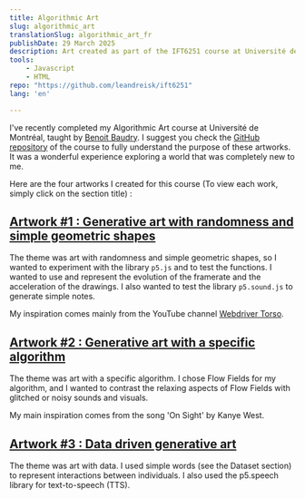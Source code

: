 ```yaml
---
title: Algorithmic Art
slug: algorithmic_art
translationSlug: algorithmic_art_fr
publishDate: 29 March 2025
description: Art created as part of the IFT6251 course at Université de Montréal.
tools: 
    - Javascript
    - HTML
repo: "https://github.com/leandreisk/ift6251"
lang: 'en'

---
```


I've recently completed my Algorithmic Art course at Université de Montréal, taught by [Benoit Baudry](https://softwarediversity.eu/index.html). I suggest you check the [GitHub repository](https://github.com/rethread-studio/algorithmic-art-course/tree/2025) of the course to fully understand the purpose of these artworks.  It was a wonderful experience exploring a world that was completely new to me. 

Here are the four artworks I created for this course (To view each work, simply click on the section title) :

## <a href="/assets/projects/ift6251/Artwork1/index.html" target="_blank" rel="noopener">Artwork #1 : Generative art with randomness and simple geometric shapes</a>
The theme was art with randomness and simple geometric shapes, so I wanted to experiment with the library `p5.js` and to test the functions. I wanted to use and represent the evolution of the framerate and the acceleration of the drawings. I also wanted to test the library `p5.sound.js` to generate simple notes.

My inspiration comes mainly from the YouTube channel [Webdriver Torso](https://www.youtube.com/channel/UCsLiV4WJfkTEHH0b9PmRklw).

## <a href="/assets/projects/ift6251/Artwork2/index.html" target="_blank" rel="noopener">Artwork #2 : Generative art with a specific algorithm</a>
The theme was art with a specific algorithm. I chose Flow Fields for my algorithm, and I wanted to contrast the relaxing aspects of Flow Fields with glitched or noisy sounds and visuals.

My main inspiration comes from the song 'On Sight' by Kanye West.

## <a href="/assets/projects/ift6251/Artwork3/index.html" target="_blank" rel="noopener">Artwork #3 : Data driven generative art</a>

The theme was art with data. I used simple words (see the Dataset section) to represent interactions between individuals. I also used the p5.speech library for text-to-speech (TTS).

